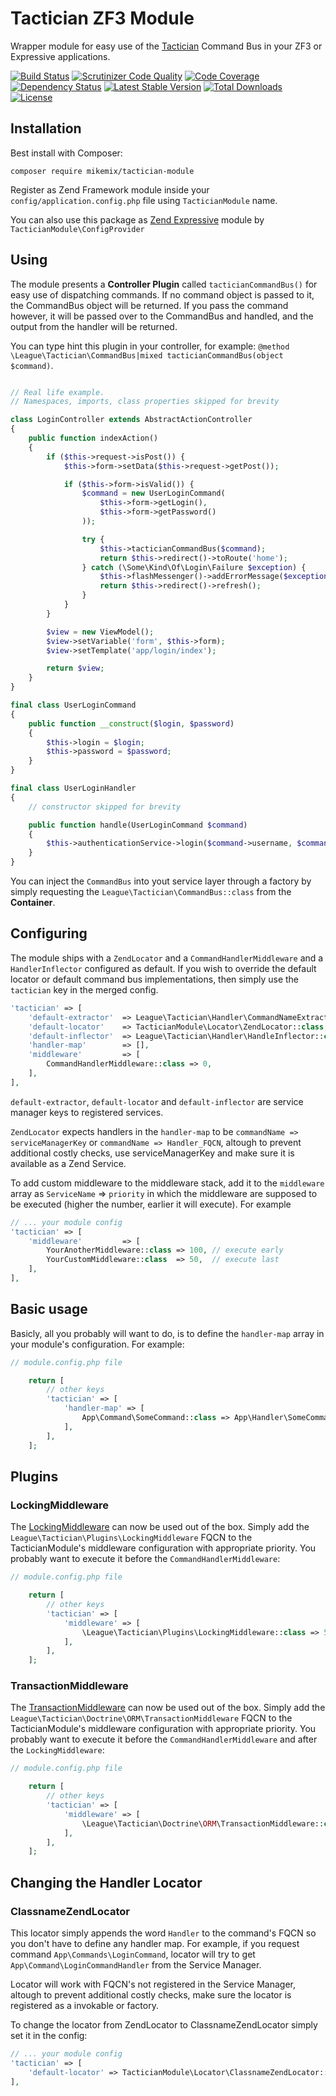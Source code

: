 # Tactician ZF3 Module

Wrapper module for easy use of the [Tactician](http://tactician.thephpleague.com/) Command Bus in your ZF3 or Expressive applications.

[![Build Status](https://travis-ci.org/mikemix/TacticianModule.svg?branch=master)](https://travis-ci.org/mikemix/TacticianModule) [![Scrutinizer Code Quality](https://scrutinizer-ci.com/g/mikemix/TacticianModule/badges/quality-score.png?b=master)](https://scrutinizer-ci.com/g/mikemix/TacticianModule/?branch=master) [![Code Coverage](https://scrutinizer-ci.com/g/mikemix/TacticianModule/badges/coverage.png?b=master)](https://scrutinizer-ci.com/g/mikemix/TacticianModule/?branch=master) [![Dependency Status](https://www.versioneye.com/user/projects/556b5a106365320026fa4500/badge.svg?style=flat)](https://www.versioneye.com/user/projects/556b5a106365320026fa4500) [![Latest Stable Version](https://poser.pugx.org/mikemix/tactician-module/v/stable)](https://packagist.org/packages/mikemix/tactician-module) [![Total Downloads](https://poser.pugx.org/mikemix/tactician-module/downloads)](https://packagist.org/packages/mikemix/tactician-module) [![License](https://poser.pugx.org/mikemix/tactician-module/license)](https://packagist.org/packages/mikemix/tactician-module)

## Installation

Best install with Composer:

```
composer require mikemix/tactician-module
```

Register as Zend Framework module inside your ```config/application.config.php``` file using `TacticianModule` name.

You can also use this package as [Zend Expressive](https://docs.zendframework.com/zend-expressive/v3/features/modular-applications/) module by `TacticianModule\ConfigProvider`

## Using

The module presents a __Controller Plugin__ called `tacticianCommandBus()` for easy use of dispatching commands. If no command object is passed to it, the CommandBus object will be returned. If you pass the command however, it will be passed over to the CommandBus and handled, and the output from the handler will be returned.

You can type hint this plugin in your controller, for example: ```@method \League\Tactician\CommandBus|mixed tacticianCommandBus(object $command)```.

```php

// Real life example.
// Namespaces, imports, class properties skipped for brevity

class LoginController extends AbstractActionController
{
    public function indexAction()
    {
        if ($this->request->isPost()) {
            $this->form->setData($this->request->getPost());

            if ($this->form->isValid()) {
                $command = new UserLoginCommand(
                    $this->form->getLogin(),
                    $this->form->getPassword()
                ));

                try {
                    $this->tacticianCommandBus($command);
                    return $this->redirect()->toRoute('home');
                } catch (\Some\Kind\Of\Login\Failure $exception) {
                    $this->flashMessenger()->addErrorMessage($exception->getMessage());
                    return $this->redirect()->refresh();
                }
            }
        }

        $view = new ViewModel();
        $view->setVariable('form', $this->form);
        $view->setTemplate('app/login/index');

        return $view;
    }
}

final class UserLoginCommand
{
    public function __construct($login, $password)
    {
        $this->login = $login;
        $this->password = $password;
    }
}

final class UserLoginHandler
{
    // constructor skipped for brevity

    public function handle(UserLoginCommand $command)
    {
        $this->authenticationService->login($command->username, $command->password);
    }
}
```

You can inject the `CommandBus` into yout service layer through a factory by simply requesting the `League\Tactician\CommandBus::class` from the __Container__.

## Configuring

The module ships with a `ZendLocator` and a `CommandHandlerMiddleware` and a `HandlerInflector` configured as default. If you wish to override the default locator or default command bus implementations, then simply use the `tactician` key in the merged config.

```php
'tactician' => [
    'default-extractor'  => League\Tactician\Handler\CommandNameExtractor\ClassNameExtractor::class,
    'default-locator'    => TacticianModule\Locator\ZendLocator::class,
    'default-inflector'  => League\Tactician\Handler\HandleInflector::class,
    'handler-map'        => [],
    'middleware'         => [
        CommandHandlerMiddleware::class => 0,
    ],
],
```

`default-extractor`, `default-locator` and `default-inflector` are service manager keys to registered services.

`ZendLocator` expects handlers in the `handler-map` to be `commandName => serviceManagerKey` or `commandName => Handler_FQCN`, altough to prevent additional costly checks, use serviceManagerKey and make sure it is available as a Zend Service.

To add custom middleware to the middleware stack, add it to the `middleware` array as `ServiceName` => `priority` in which the middleware are supposed to be executed (higher the number, earlier it will execute). For example

```php
// ... your module config
'tactician' => [
    'middleware'         => [
        YourAnotherMiddleware::class => 100, // execute early
        YourCustomMiddleware::class  => 50,  // execute last
    ],
],
```

## Basic usage

Basicly, all you probably will want to do, is to define the `handler-map` array in your module's configuration. For example:

```php
// module.config.php file

    return [
        // other keys
        'tactician' => [
            'handler-map' => [
                App\Command\SomeCommand::class => App\Handler\SomeCommandHandler::class,
            ],
        ],
    ];
```

## Plugins

### LockingMiddleware

The [LockingMiddleware](http://tactician.thephpleague.com/plugins/locking-middleware/) can now be used out of the box.
Simply add the `League\Tactician\Plugins\LockingMiddleware` FQCN to the TacticianModule's middleware configuration with
appropriate priority. You probably want to execute it before the `CommandHandlerMiddleware`:

```php
// module.config.php file

    return [
        // other keys
        'tactician' => [
            'middleware' => [
                \League\Tactician\Plugins\LockingMiddleware::class => 500,
            ],
        ],
    ];
```

### TransactionMiddleware

The [TransactionMiddleware](http://tactician.thephpleague.com/plugins/doctrine/) can now be used out of the box.
Simply add the `League\Tactician\Doctrine\ORM\TransactionMiddleware` FQCN to the TacticianModule's middleware configuration with
appropriate priority. You probably want to execute it before the `CommandHandlerMiddleware` and after the `LockingMiddleware`:

```php
// module.config.php file

    return [
        // other keys
        'tactician' => [
            'middleware' => [
                \League\Tactician\Doctrine\ORM\TransactionMiddleware::class => 250,
            ],
        ],
    ];
```

## Changing the Handler Locator

### ClassnameZendLocator

This locator simply appends the word `Handler` to the command's FQCN so you don't have to define any handler map. For example, if you request command `App\Commands\LoginCommand`, locator will try to get `App\Command\LoginCommandHandler` from the Service Manager.

Locator will work with FQCN's not registered in the Service Manager, altough to prevent additional costly checks, make sure the locator is registered as a invokable or factory.

To change the locator from ZendLocator to ClassnameZendLocator simply set it in the config:

```php
// ... your module config
'tactician' => [
    'default-locator' => TacticianModule\Locator\ClassnameZendLocator::class,
],
```
